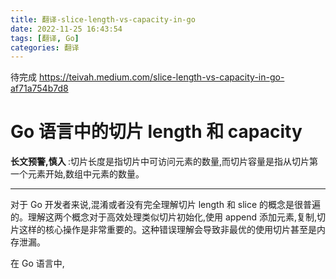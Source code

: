 ```yaml
---
title: 翻译-slice-length-vs-capacity-in-go
date: 2022-11-25 16:43:54
tags: [翻译, Go]
categories: 翻译
---
```


待完成
https://teivah.medium.com/slice-length-vs-capacity-in-go-af71a754b7d8

# Go 语言中的切片 length 和 capacity

<b>长文预警,慎入 </b>:切片长度是指切片中可访问元素的数量,而切片容量是指从切片第一个元素开始,数组中元素的数量。

---

对于 Go 开发者来说,混淆或者没有完全理解切片 length 和 slice 的概念是很普遍的。理解这两个概念对于高效处理类似切片初始化,使用 append 添加元素,复制,切片这样的核心操作是非常重要的。这种错误理解会导致非最优的使用切片甚至是内存泄漏。

在 Go 语言中,
